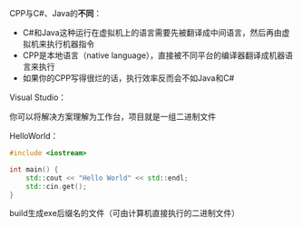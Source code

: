 CPP与C#、Java的**不同**：
+ C#和Java这种运行在虚拟机上的语言需要先被翻译成中间语言，然后再由虚拟机来执行机器指令
+ CPP是本地语言（native language），直接被不同平台的编译器翻译成机器语言来执行
+ 如果你的CPP写得很烂的话，执行效率反而会不如Java和C#

Visual Studio：

你可以将解决方案理解为工作台，项目就是一组二进制文件

HelloWorld：
``` C++
#include <iostream>

int main() {
	std::cout << "Hello World" << std::endl;
	std::cin.get();
}
```
build生成exe后缀名的文件（可由计算机直接执行的二进制文件）

